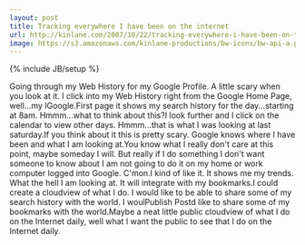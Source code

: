```yaml
---
layout: post
title: Tracking everywhere I have been on the internet
url: http://kinlane.com/2007/10/22/tracking-everywhere-i-have-been-on-the-internet/
image: https://s3.amazonaws.com/kinlane-productions/bw-icons/bw-api-a.png
---
```

{% include JB/setup %}
Going through my Web History for my Google Profile. A little scary when you look at it. I click into my Web History right from the Google Home Page, well...my IGoogle.First page it shows my search history for the day...starting at 8am.  Hmmm...what to think about this?I look further and I click on the calendar to view other days.  Hmmm...that is what I was looking at last saturday.If you think about it this is pretty scary.  Google knows where I have been and what I am looking at.You know what I really don't care at this point, maybe someday I will. But really if I do something I don't want someone to know about I am not going to do it on my home or work computer logged into Google. C'mon.I kind of like it.  It shows me my trends.  What the hell I am looking at.  It will integrate with my bookmarks.I could create a cloudview of what I do. I would like to be able to share some of my search history with the world. I woulPublish Postd like to share some of my bookmarks with the world.Maybe a neat little public cloudview of what I do on the Internet daily, well what I want the public to see that I do on the Internet daily.